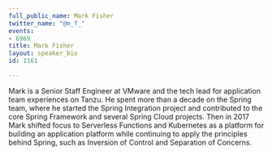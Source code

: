 ```yaml
---
full_public_name: Mark Fisher
twitter_name: "@m_f_"
events:
- 6969
title: Mark Fisher
layout: speaker_bio
id: 1161

---
```

Mark is a Senior Staff Engineer at VMware and the tech lead for application team experiences on Tanzu. He spent more than a decade on the Spring team, where he started the Spring Integration project and contributed to the core Spring Framework and several Spring Cloud projects. Then in 2017 Mark shifted focus to Serverless Functions and Kubernetes as a platform for building an application platform while continuing to apply the principles behind Spring, such as Inversion of Control and Separation of Concerns.